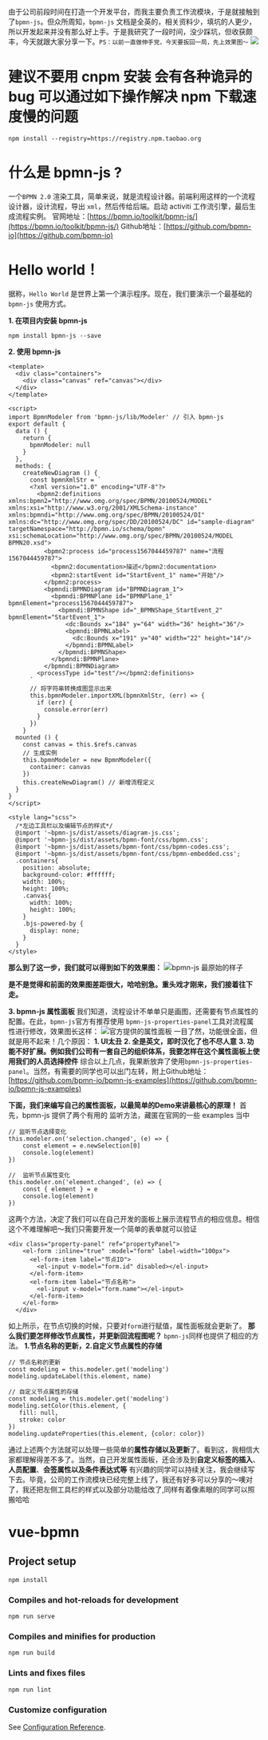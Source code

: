 由于公司前段时间在打造一个开发平台，而我主要负责工作流模块，于是就接触到了`bpmn-js`。但众所周知，`bpmn-js` 文档是全英的，相关资料少，填坑的人更少，所以开发起来并没有那么好上手。于是我研究了一段时间，没少踩坑，但收获颇丰，今天就跟大家分享一下。`PS：以前一直做伸手党，今天要扳回一局，先上效果图～`
![](./src/assets/效果图（进阶一）.jpg)

# 建议不要用 cnpm 安装 会有各种诡异的bug 可以通过如下操作解决 npm 下载速度慢的问题
```
npm install --registry=https://registry.npm.taobao.org
```

# 什么是 bpmn-js ?
一个`BPMN 2.0` 渲染工具，简单来说，就是流程设计器。前端利用这样的一个流程设计器，设计流程，导出 `xml`，然后传给后端。启动 activiti 工作流引擎，最后生成流程实例。
官网地址：[https://bpmn.io/toolkit/bpmn-js/](https://bpmn.io/toolkit/bpmn-js/)
Github地址：[https://github.com/bpmn-io](https://github.com/bpmn-io)
# Hello world！
据称，`Hello World` 是世界上第一个演示程序。现在，我们要演示一个最基础的 `bpmn-js` 使用方式。

**1. 在项目内安装 bpmn-js**
```
npm install bpmn-js --save
```
**2. 使用 bpmn-js**
```
<template>
  <div class="containers">
    <div class="canvas" ref="canvas"></div>
  </div>
</template>
```
```
<script>
import BpmnModeler from 'bpmn-js/lib/Modeler' // 引入 bpmn-js
export default {
  data () {
    return {
      bpmnModeler: null
    }
  },
  methods: {
    createNewDiagram () {
      const bpmnXmlStr = `
      <?xml version="1.0" encoding="UTF-8"?>
        <bpmn2:definitions xmlns:bpmn2="http://www.omg.org/spec/BPMN/20100524/MODEL" xmlns:xsi="http://www.w3.org/2001/XMLSchema-instance" xmlns:bpmndi="http://www.omg.org/spec/BPMN/20100524/DI" xmlns:dc="http://www.omg.org/spec/DD/20100524/DC" id="sample-diagram" targetNamespace="http://bpmn.io/schema/bpmn" xsi:schemaLocation="http://www.omg.org/spec/BPMN/20100524/MODEL BPMN20.xsd">
          <bpmn2:process id="process1567044459787" name="流程1567044459787">
            <bpmn2:documentation>描述</bpmn2:documentation>
            <bpmn2:startEvent id="StartEvent_1" name="开始"/>
          </bpmn2:process>
          <bpmndi:BPMNDiagram id="BPMNDiagram_1">
            <bpmndi:BPMNPlane id="BPMNPlane_1" bpmnElement="process1567044459787">
              <bpmndi:BPMNShape id="_BPMNShape_StartEvent_2" bpmnElement="StartEvent_1">
                <dc:Bounds x="184" y="64" width="36" height="36"/>
                <bpmndi:BPMNLabel>
                  <dc:Bounds x="191" y="40" width="22" height="14"/>
                </bpmndi:BPMNLabel>
              </bpmndi:BPMNShape>
            </bpmndi:BPMNPlane>
          </bpmndi:BPMNDiagram>
        <processType id="test"/></bpmn2:definitions>
      `
      // 将字符串转换成图显示出来
      this.bpmnModeler.importXML(bpmnXmlStr, (err) => {
        if (err) {
          console.error(err)
        }
      })
    }
  mounted () {
    const canvas = this.$refs.canvas
    // 生成实例
    this.bpmnModeler = new BpmnModeler({
      container: canvas
    })
    this.createNewDiagram() // 新增流程定义
  }
}
</script>

```
```
<style lang="scss">
  /*左边工具栏以及编辑节点的样式*/
  @import '~bpmn-js/dist/assets/diagram-js.css';
  @import '~bpmn-js/dist/assets/bpmn-font/css/bpmn.css';
  @import '~bpmn-js/dist/assets/bpmn-font/css/bpmn-codes.css';
  @import '~bpmn-js/dist/assets/bpmn-font/css/bpmn-embedded.css';
  .containers{
    position: absolute;
    background-color: #ffffff;
    width: 100%;
    height: 100%;
    .canvas{
      width: 100%;
      height: 100%;
    }
    .bjs-powered-by {
      display: none;
    }
  }
</style>
```
**那么到了这一步，我们就可以得到如下的效果图：**
![ bpmn-js 最原始的样子](https://upload-images.jianshu.io/upload_images/6344130-72bf01d39c8ae29c.jpg?imageMogr2/auto-orient/strip%7CimageView2/2/w/1240)

**是不是觉得和前面的效果图差距很大，哈哈别急。重头戏才刚来，我们接着往下走。**

**3. bpmn-js 属性面板**
我们知道，流程设计不单单只是画图，还需要有节点属性的配置。在此，`bpmn-js`官方有推荐使用 `bpmn-js-properties-panel`工具对流程属性进行修改，效果图长这样：
![官方提供的属性面板](https://upload-images.jianshu.io/upload_images/6344130-70bfa05bef415532.jpg?imageMogr2/auto-orient/strip%7CimageView2/2/w/1240)
一目了然，功能很全面，但就是用不起来！几个原因：
**1. UI太丑**
**2. 全是英文，即时汉化了也不尽人意**
**3. 功能不好扩展。例如我们公司有一套自己的组织体系，我要怎样在这个属性面板上使用我们的人员选择控件**
综合以上几点，我果断放弃了使用`bpmn-js-properties-panel`。当然，有需要的同学也可以出门左转，附上Github地址：[https://github.com/bpmn-io/bpmn-js-examples](https://github.com/bpmn-io/bpmn-js-examples)

**下面，我们来编写自己的属性面板，以最简单的Demo来讲最核心的原理！**
首先，bpmn-js 提供了两个有用的 监听方法，藏匿在官网的一些 examples 当中
```
// 监听节点选择变化
this.modeler.on('selection.changed', (e) => {
    const element = e.newSelection[0]
    console.log(element) 
})
```
```
//  监听节点属性变化
this.modeler.on('element.changed', (e) => {
    const { element } = e
    console.log(element) 
})
```
这两个方法，决定了我们可以在自己开发的面板上展示流程节点的相应信息。相信这个不难理解吧～我们只需要开发一个简单的表单就可以验证
```
<div class="property-panel" ref="propertyPanel">
    <el-form :inline="true" :model="form" label-width="100px">
      <el-form-item label="节点ID">
        <el-input v-model="form.id" disabled></el-input>
      </el-form-item>
      <el-form-item label="节点名称">
        <el-input v-model="form.name"></el-input>
      </el-form-item>
    </el-form>
  </div>
```
如上所示，在节点切换的时候，只要对`form`进行赋值，属性面板就会更新了。
**那么我们要怎样修改节点属性，并更新回流程图呢？**
`bpmn-js`同样也提供了相应的方法。
**1.节点名称的更新，2.自定义节点属性的存储**
```
// 节点名称的更新
const modeling = this.modeler.get('modeling')
modeling.updateLabel(this.element, name)
```
```
// 自定义节点属性的存储
const modeling = this.modeler.get('modeling')
modeling.setColor(this.element, {
   fill: null,
   stroke: color
})
modeling.updateProperties(this.element, {color: color})
```
通过上述两个方法就可以处理一些简单的**属性存储以及更新**了。看到这，我相信大家都理解得差不多了。当然，自己开发属性面板，还会涉及到**自定义标签的插入**、**人员配置**、**会签属性以及条件表达式等**
有兴趣的同学可以持续关注，我会继续写下去。毕竟，公司的工作流模块已经完整上线了，我还有好多可以分享的～噢对了，我还把左侧工具栏的样式以及部分功能给改了,同样有着像素眼的同学可以照搬哈哈


# vue-bpmn

## Project setup
```
npm install
```

### Compiles and hot-reloads for development
```
npm run serve
```

### Compiles and minifies for production
```
npm run build
```

### Lints and fixes files
```
npm run lint
```

### Customize configuration
See [Configuration Reference](https://cli.vuejs.org/config/).
